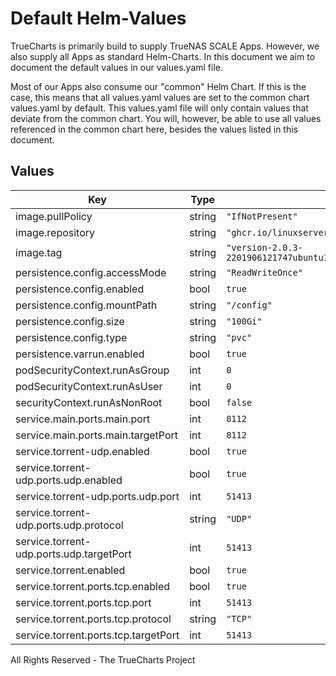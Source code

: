 # Default Helm-Values

TrueCharts is primarily build to supply TrueNAS SCALE Apps.
However, we also supply all Apps as standard Helm-Charts. In this document we aim to document the default values in our values.yaml file.

Most of our Apps also consume our "common" Helm Chart.
If this is the case, this means that all values.yaml values are set to the common chart values.yaml by default. This values.yaml file will only contain values that deviate from the common chart.
You will, however, be able to use all values referenced in the common chart here, besides the values listed in this document.

## Values

| Key | Type | Default | Description |
|-----|------|---------|-------------|
| image.pullPolicy | string | `"IfNotPresent"` |  |
| image.repository | string | `"ghcr.io/linuxserver/deluge"` |  |
| image.tag | string | `"version-2.0.3-2201906121747ubuntu18.04.1@sha256:2ce561a95e7be890c1daf718e85e37fd58d792ac86ec031d1dd22f85e5311469"` |  |
| persistence.config.accessMode | string | `"ReadWriteOnce"` |  |
| persistence.config.enabled | bool | `true` |  |
| persistence.config.mountPath | string | `"/config"` |  |
| persistence.config.size | string | `"100Gi"` |  |
| persistence.config.type | string | `"pvc"` |  |
| persistence.varrun.enabled | bool | `true` |  |
| podSecurityContext.runAsGroup | int | `0` |  |
| podSecurityContext.runAsUser | int | `0` |  |
| securityContext.runAsNonRoot | bool | `false` |  |
| service.main.ports.main.port | int | `8112` |  |
| service.main.ports.main.targetPort | int | `8112` |  |
| service.torrent-udp.enabled | bool | `true` |  |
| service.torrent-udp.ports.udp.enabled | bool | `true` |  |
| service.torrent-udp.ports.udp.port | int | `51413` |  |
| service.torrent-udp.ports.udp.protocol | string | `"UDP"` |  |
| service.torrent-udp.ports.udp.targetPort | int | `51413` |  |
| service.torrent.enabled | bool | `true` |  |
| service.torrent.ports.tcp.enabled | bool | `true` |  |
| service.torrent.ports.tcp.port | int | `51413` |  |
| service.torrent.ports.tcp.protocol | string | `"TCP"` |  |
| service.torrent.ports.tcp.targetPort | int | `51413` |  |

All Rights Reserved - The TrueCharts Project
